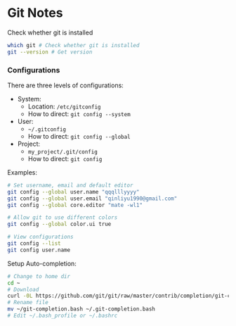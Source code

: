 # Git Notes

Check whether git is installed
```bash
which git # Check whether git is installed
git --version # Get version
```

### Configurations

There are three levels of configurations:

* System:
  * Location: `/etc/gitconfig`
  * How to direct: `git config --system`
* User:
  * `~/.gitconfig`
  * How to direct: `git config --global`
* Project:
  * `my_project/.git/config`
  * How to direct: `git config`

Examples:

```bash
# Set username, email and default editor
git config --global user.name "qqqlllyyyy"
git config --global user.email "qinliyu1990@gmail.com"
git config --global core.editor "mate -wl1"

# Allow git to use different colors
git config --global color.ui true

# View configurations
git config --list
git config user.name
```

Setup Auto-completion:

```bash
# Change to home dir
cd ~
# Download
curl -0L https://github.com/git/git/raw/master/contrib/completion/git-completion.bash
# Rename file
mv ~/git-completion.bash ~/.git-completion.bash
# Edit ~/.bash_profile or ~/.bashrc
```
